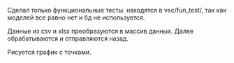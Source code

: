 Сделал только функциональные тесты. находятся в vec/fun_test/, так как моделей все равно нет и бд не используется.

Данные из csv и xlsx преобразуются в массив данных. Далее обрабатываются и отправляются назад.

Рисуется график с точками. 

